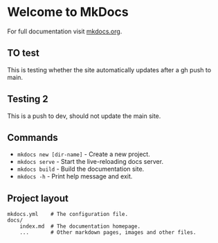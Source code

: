 # Welcome to MkDocs

For full documentation visit [mkdocs.org](https://www.mkdocs.org). 

## TO test
This is testing whether the site automatically updates after a gh push to main.

## Testing 2
This is a push to dev, should not update the main site.

## Commands

* `mkdocs new [dir-name]` - Create a new project.
* `mkdocs serve` - Start the live-reloading docs server.
* `mkdocs build` - Build the documentation site.
* `mkdocs -h` - Print help message and exit.

## Project layout

    mkdocs.yml    # The configuration file.
    docs/
        index.md  # The documentation homepage.
        ...       # Other markdown pages, images and other files.
